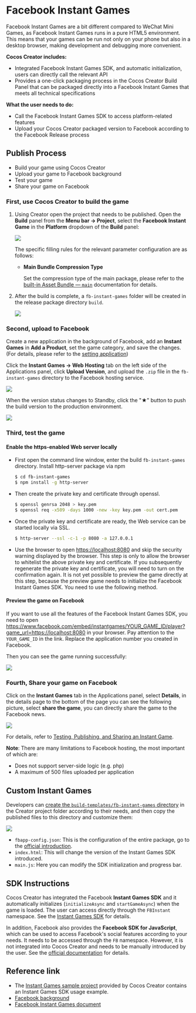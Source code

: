 # Facebook Instant Games 

Facebook Instant Games are a bit different compared to WeChat Mini Games, as Facebook Instant Games runs in a pure HTML5 environment. This means that your games can be run not only on your phone but also in a desktop browser, making development and debugging more convenient.

**Cocos Creator includes:**

- Integrated Facebook Instant Games SDK, and automatic initialization, users can directly call the relevant API
- Provides a one-click packaging process in the Cocos Creator Build Panel that can be packaged directly into a Facebook Instant Games that meets all technical specifications

**What the user needs to do:**

- Call the Facebook Instant Games SDK to access platform-related features
- Upload your Cocos Creator packaged version to Facebook according to the Facebook Release process

## Publish Process

- Build your game using Cocos Creator
- Upload your game to Facebook background
- Test your game
- Share your game on Facebook

### First, use Cocos Creator to build the game

1. Using Creator open the project that needs to be published. Open the **Build** panel from the **Menu bar -> Project**, select the **Facebook Instant Game** in the **Platform** dropdown of the **Build** panel:

    ![](./publish-fb-instant-games/build.png)

    The specific filling rules for the relevant parameter configuration are as follows:

    - **Main Bundle Compression Type**

      Set the compression type of the main package, please refer to the [built-in Asset Bundle — `main`](../asset-manager/bundle.md#the-built-in-asset-bundle) documentation for details.

2. After the build is complete, a `fb-instant-games` folder will be created in the release package directory `build`.

    ![](./publish-fb-instant-games/package.png)

### Second, upload to Facebook

Create a new application in the background of Facebook, add an **Instant Games** in **Add a Product**, set the game category, and save the changes. (For details, please refer to the [setting application](https://developers.facebook.com/docs/games/instant-games/getting-started/quickstart?locale=en_US#app-setup))

Click the **Instant Games -> Web Hosting** tab on the left side of the Applications panel, click **Upload Version**, and upload the `.zip` file in the `fb-instant-games` directory to the Facebook hosting service.

![](./publish-fb-instant-games/upload.png)

When the version status changes to Standby, click the "★" button to push the build version to the production environment.

![](./publish-fb-instant-games/push.png)

### Third, test the game

#### Enable the https-enabled Web server locally

- First open the command line window, enter the build `fb-instant-games` directory. Install http-server package via npm

  ```bash
  $ cd fb-instant-games
  $ npm install -g http-server
  ```

- Then create the private key and certificate through openssl.

  ```bash
  $ openssl genrsa 2048 > key.pem
  $ openssl req -x509 -days 1000 -new -key key.pem -out cert.pem
  ```

- Once the private key and certificate are ready, the Web service can be started locally via SSL.

  ```bash
  $ http-server --ssl -c-1 -p 8080 -a 127.0.0.1
  ```

- Use the browser to open <https://localhost:8080> and skip the security warning displayed by the browser. This step is only to allow the browser to whitelist the above private key and certificate. If you subsequently regenerate the private key and certificate, you will need to turn on the confirmation again. It is not yet possible to preview the game directly at this step, because the preview game needs to initialize the Facebook Instant Games SDK. You need to use the following method.

#### Preview the game on Facebook

If you want to use all the features of the Facebook Instant Games SDK, you need to open <https://www.facebook.com/embed/instantgames/YOUR_GAME_ID/player?game_url=https://localhost:8080> in your browser. Pay attention to the `YOUR_GAME_ID` in the link. Replace the application number you created in Facebook.

Then you can see the game running successfully:

![](./publish-fb-instant-games/game.png)

### Fourth, Share your game on Facebook

Click on the **Instant Games** tab in the Applications panel, select **Details**, in the details page to the bottom of the page you can see the following picture, select **share the game**, you can directly share the game to the Facebook news.

![](./publish-fb-instant-games/share.png)

For details, refer to [Testing, Publishing, and Sharing an Instant Game](https://developers.facebook.com/docs/games/instant-games/test-publish-share?locale=EN).

**Note**: There are many limitations to Facebook hosting, the most important of which are:

- Does not support server-side logic (e.g. php)
- A maximum of 500 files uploaded per application

## Custom Instant Games

Developers can [create the `build-templates/fb-instant-games` directory](custom-project-build-template.md) in the Creator project folder according to their needs, and then copy the published files to this directory and customize them:

![](./publish-fb-instant-games/file.png)

 - `fbapp-config.json`: This is the configuration of the entire package, go to the [official introduction](https://developers.facebook.com/docs/games/instant-games/bundle-config).
 - `index.html`: This will change the version of the Instant Games SDK introduced.
 - `main.js`: Here you can modify the SDK initialization and progress bar.

## SDK Instructions

Cocos Creator has integrated the Facebook **Instant Games SDK** and it automatically initializes (`initializeAsync` and `startGameAsync`) when the game is loaded. The user can access directly through the `FBInstant` namespace. See the [Instant Games SDK](https://developers.facebook.com/docs/games/instant-games/sdk) for details.

In addition, Facebook also provides the **Facebook SDK for JavaScript**, which can be used to access Facebook's social features according to your needs. It needs to be accessed through the `FB` namespace. However, it is not integrated into Cocos Creator and needs to be manually introduced by the user. See the [official documentation](https://developers.facebook.com/docs/javascript) for details.

## Reference link

- The [Instant Games sample project](https://github.com/cocos-creator/demo-instant-games) provided by Cocos Creator contains an Instant Games SDK usage example.
- [Facebook background](https://developers.facebook.com/)
- [Facebook Instant Games document](https://developers.facebook.com/docs/games/instant-games?locale=en_US)
